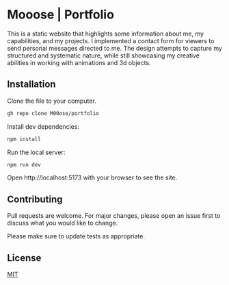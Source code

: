 # Mooose | Portfolio

This is a static website that highlights some information about me, my capabilities, and my projects. I implemented a contact form for viewers to send personal messages directed to me. The design attempts to capture my structured and systematic nature, while still showcasing my creative abilities in working with animations and 3d objects.

## Installation

Clone the file to your computer.

```bash
gh repo clone M00ose/portfolio
```

Install dev dependencies:

```bash
npm install
```

Run the local server:

```bash
npm run dev
```

Open http://localhost:5173 with your browser to see the site.

## Contributing

Pull requests are welcome. For major changes, please open an issue first
to discuss what you would like to change.

Please make sure to update tests as appropriate.

## License

[MIT](https://choosealicense.com/licenses/mit/)

